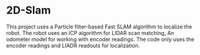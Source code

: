 # 2D-Slam

This project uses a Particle filter-based Fast SLAM algorithm to localize the robot. 
The robot uses an ICP algorithm for LIDAR scan matching, An odometer model for working with encoder readings. 
The code only uses the encoder readings and LIADR readouts for localization.
